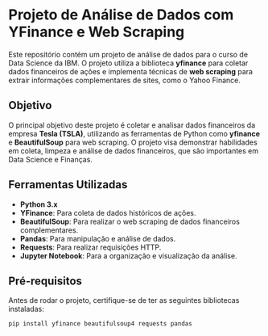 # Projeto de Análise de Dados com YFinance e Web Scraping

Este repositório contém um projeto de análise de dados para o curso de Data Science da IBM. O projeto utiliza a biblioteca **yfinance** para coletar dados financeiros de ações e implementa técnicas de **web scraping** para extrair informações complementares de sites, como o Yahoo Finance.

## Objetivo

O principal objetivo deste projeto é coletar e analisar dados financeiros da empresa **Tesla (TSLA)**, utilizando as ferramentas de Python como **yfinance** e **BeautifulSoup** para web scraping. O projeto visa demonstrar habilidades em coleta, limpeza e análise de dados financeiros, que são importantes em Data Science e Finanças.

## Ferramentas Utilizadas

- **Python 3.x**
- **YFinance**: Para coleta de dados históricos de ações.
- **BeautifulSoup**: Para realizar o web scraping de dados financeiros complementares.
- **Pandas**: Para manipulação e análise de dados.
- **Requests**: Para realizar requisições HTTP.
- **Jupyter Notebook**: Para a organização e visualização da análise.

## Pré-requisitos

Antes de rodar o projeto, certifique-se de ter as seguintes bibliotecas instaladas:

```bash
pip install yfinance beautifulsoup4 requests pandas
